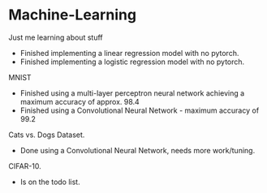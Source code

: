 # Machine-Learning
Just me learning about stuff

* Finished implementing a linear regression model with no pytorch.
* Finished implementing a logistic regression model with no pytorch.

MNIST
* Finished using a multi-layer perceptron neural network achieving a maximum accuracy of approx. 98.4
* Finished using a Convolutional Neural Network - maximum accuracy of 99.2

Cats vs. Dogs Dataset.
* Done using a Convolutional Neural Network, needs more work/tuning.

CIFAR-10.
* Is on the todo list.
